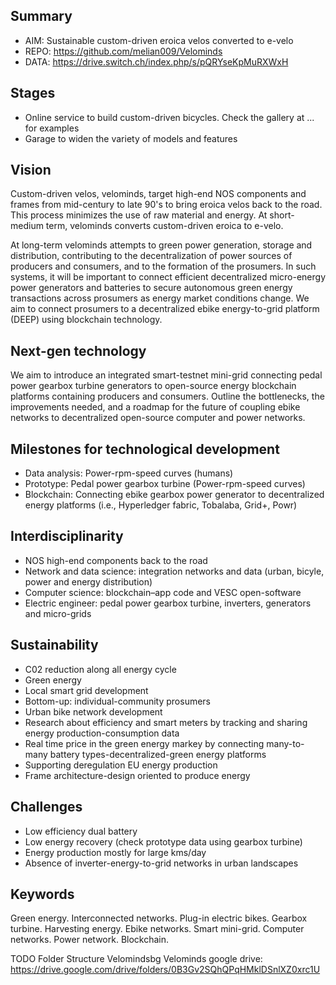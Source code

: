 ## Summary
* AIM: Sustainable custom-driven eroica velos converted to e-velo
* REPO: https://github.com/melian009/Velominds
* DATA: https://drive.switch.ch/index.php/s/pQRYseKpMuRXWxH

## Stages
* Online service to build custom-driven bicycles. Check the gallery at ... for examples
* Garage to widen the variety of models and features

## Vision
Custom-driven velos, velominds, target high-end NOS components and frames from mid-century to late 90's to bring eroica velos back to the road. This process minimizes the use of raw material and energy. At short-medium term, velominds converts custom-driven eroica to e-velo. 

At long-term velominds attempts to green power generation, storage and distribution, contributing to the decentralization of power
sources of producers and consumers, and to the formation of the prosumers. In such systems, it will be important to connect efficient decentralized micro-energy power generators and batteries to secure autonomous green energy transactions across prosumers as energy market 
conditions change. We aim to connect prosumers to a decentralized ebike energy-to-grid platform (DEEP) using blockchain technology.

## Next-gen technology
We aim to introduce an integrated smart-testnet mini-grid connecting pedal power gearbox turbine generators to
open-source energy blockchain platforms containing producers and consumers. Outline the bottlenecks, the
improvements needed, and a roadmap for the future of coupling ebike networks to decentralized open-source
computer and power networks.

## Milestones for technological development 
* Data analysis: Power-rpm-speed curves (humans)
* Prototype: Pedal power gearbox turbine (Power-rpm-speed curves)
* Blockchain: Connecting ebike gearbox power generator to decentralized energy platforms
(i.e., Hyperledger fabric, Tobalaba, Grid+, Powr)

## Interdisciplinarity
* NOS high-end components back to the road
* Network and data science: integration networks and data (urban, bicyle, power and energy distribution)
* Computer science: blockchain–app code and VESC open-software
* Electric engineer: pedal power gearbox turbine, inverters, generators and micro-grids

## Sustainability
* C02 reduction along all energy cycle
* Green energy
* Local smart grid development
* Bottom-up: individual-community prosumers
* Urban bike network development
* Research about efficiency and smart meters by tracking and sharing energy production-consumption data
* Real time price in the green energy markey by connecting many-to-many battery types-decentralized-green
energy platforms
* Supporting deregulation EU energy production 
* Frame architecture-design oriented to produce energy

## Challenges
* Low efficiency dual battery
* Low energy recovery (check prototype data using gearbox turbine)
* Energy production mostly for large kms/day
* Absence of inverter-energy-to-grid networks in urban landscapes

## Keywords
Green energy. Interconnected networks. Plug-in electric bikes. Gearbox turbine. Harvesting energy. Ebike networks. Smart mini-grid. Computer networks. Power network. Blockchain.

TODO 
Folder Structure
Velomindsbg
Velominds google drive: https://drive.google.com/drive/folders/0B3Gv2SQhQPqHMklDSnlXZ0xrc1U


